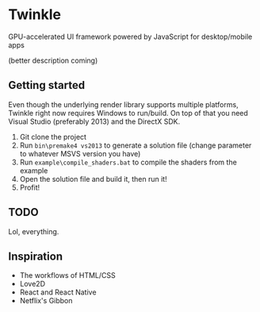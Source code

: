 # Twinkle
GPU-accelerated UI framework powered by JavaScript for desktop/mobile apps

(better description coming)

## Getting started

Even though the underlying render library supports multiple platforms,
Twinkle right now requires Windows to run/build.
On top of that you need Visual Studio (preferably 2013) and the DirectX SDK.

1. Git clone the project
1. Run ```bin\premake4 vs2013``` to generate a solution file
   (change parameter to whatever MSVS version you have)
1. Run ```example\compile_shaders.bat``` to compile the shaders from the example
1. Open the solution file and build it, then run it!
1. Profit!

## TODO
Lol, everything.

## Inspiration
 * The workflows of HTML/CSS
 * Love2D
 * React and React Native
 * Netflix's Gibbon
